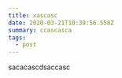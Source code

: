 ```yaml
---
title: xascasc
date: 2020-03-21T10:39:56.558Z
summary: ccascasca
tags:
  - post
---
```

sacacascdsaccasc